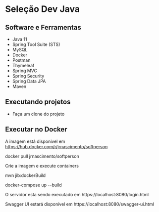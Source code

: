 # Seleção Dev Java
## Software e Ferramentas
* Java 11
* Spring Tool Suite (STS)
* MySQL
* Docker
* Postman
* Thymeleaf
* Spring MVC
* Spring Security
* Spring Data JPA
* Maven
## Executando projetos

* Faça um clone do projeto

## Executar no Docker 

A imagem está disponivel em https://hub.docker.com/r/jrnascimento/softperson

docker pull jrnascimento/softperson

Crie a imagem e execute containers

mvn jib:dockerBuild

docker-compose up --build

O servidor esta sendo executado em https://localhost:8080/login.html

Swagger UI estará disponível em https://localhost:8080/swagger-ui.html

